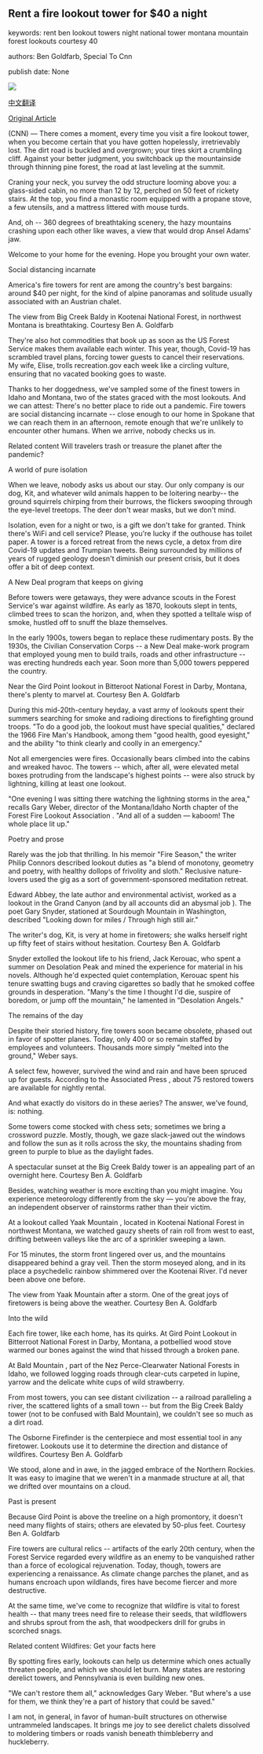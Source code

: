 ## Rent a fire lookout tower for $40 a night

keywords: rent ben lookout towers night national tower montana mountain forest lookouts courtesy 40

authors: Ben Goldfarb, Special To Cnn

publish date: None

![](https://cdn.cnn.com/cnnnext/dam/assets/200903135751-07-fire-lookout-towers-covid-19-super-tease.jpg)

[中文翻译](Rent%20a%20fire%20lookout%20tower%20for%20%2440%20a%20night_zh.md)

[Original Article](https://edition.cnn.com/travel/article/rent-fire-lookout-towers-covid-19/index.html)

(CNN) — There comes a moment, every time you visit a fire lookout tower, when you become certain that you have gotten hopelessly, irretrievably lost. The dirt road is buckled and overgrown; your tires skirt a crumbling cliff. Against your better judgment, you switchback up the mountainside through thinning pine forest, the road at last leveling at the summit.

Craning your neck, you survey the odd structure looming above you: a glass-sided cabin, no more than 12 by 12, perched on 50 feet of rickety stairs. At the top, you find a monastic room equipped with a propane stove, a few utensils, and a mattress littered with mouse turds.

And, oh -- 360 degrees of breathtaking scenery, the hazy mountains crashing upon each other like waves, a view that would drop Ansel Adams' jaw.

Welcome to your home for the evening. Hope you brought your own water.

Social distancing incarnate

America's fire towers for rent are among the country's best bargains: around $40 per night, for the kind of alpine panoramas and solitude usually associated with an Austrian chalet.

The view from Big Creek Baldy in Kootenai National Forest, in northwest Montana is breathtaking. Courtesy Ben A. Goldfarb

They're also hot commodities that book up as soon as the US Forest Service makes them available each winter. This year, though, Covid-19 has scrambled travel plans, forcing tower guests to cancel their reservations. My wife, Elise, trolls recreation.gov each week like a circling vulture, ensuring that no vacated booking goes to waste.

Thanks to her doggedness, we've sampled some of the finest towers in Idaho and Montana, two of the states graced with the most lookouts. And we can attest: There's no better place to ride out a pandemic. Fire towers are social distancing incarnate -- close enough to our home in Spokane that we can reach them in an afternoon, remote enough that we're unlikely to encounter other humans. When we arrive, nobody checks us in.

Related content Will travelers trash or treasure the planet after the pandemic?

A world of pure isolation

When we leave, nobody asks us about our stay. Our only company is our dog, Kit, and whatever wild animals happen to be loitering nearby-- the ground squirrels chirping from their burrows, the flickers swooping through the eye-level treetops. The deer don't wear masks, but we don't mind.

Isolation, even for a night or two, is a gift we don't take for granted. Think there's WiFi and cell service? Please, you're lucky if the outhouse has toilet paper. A tower is a forced retreat from the news cycle, a detox from dire Covid-19 updates and Trumpian tweets. Being surrounded by millions of years of rugged geology doesn't diminish our present crisis, but it does offer a bit of deep context.

A New Deal program that keeps on giving

Before towers were getaways, they were advance scouts in the Forest Service's war against wildfire. As early as 1870, lookouts slept in tents, climbed trees to scan the horizon, and, when they spotted a telltale wisp of smoke, hustled off to snuff the blaze themselves.

In the early 1900s, towers began to replace these rudimentary posts. By the 1930s, the Civilian Conservation Corps -- a New Deal make-work program that employed young men to build trails, roads and other infrastructure -- was erecting hundreds each year. Soon more than 5,000 towers peppered the country.

Near the Gird Point lookout in Bitteroot National Forest in Darby, Montana, there's plenty to marvel at. Courtesy Ben A. Goldfarb

During this mid-20th-century heyday, a vast army of lookouts spent their summers searching for smoke and radioing directions to firefighting ground troops. "To do a good job, the lookout must have special qualities," declared the 1966 Fire Man's Handbook, among them "good health, good eyesight," and the ability "to think clearly and coolly in an emergency."

Not all emergencies were fires. Occasionally bears climbed into the cabins and wreaked havoc. The towers -- which, after all, were elevated metal boxes protruding from the landscape's highest points -- were also struck by lightning, killing at least one lookout.

"One evening I was sitting there watching the lightning storms in the area," recalls Gary Weber, director of the Montana/Idaho North chapter of the Forest Fire Lookout Association . "And all of a sudden — kaboom\! The whole place lit up."

Poetry and prose

Rarely was the job that thrilling. In his memoir "Fire Season," the writer Philip Connors described lookout duties as "a blend of monotony, geometry and poetry, with healthy dollops of frivolity and sloth." Reclusive nature-lovers used the gig as a sort of government-sponsored meditation retreat.

Edward Abbey, the late author and environmental activist, worked as a lookout in the Grand Canyon (and by all accounts did an abysmal job ). The poet Gary Snyder, stationed at Sourdough Mountain in Washington, described "Looking down for miles / Through high still air."

The writer's dog, Kit, is very at home in firetowers; she walks herself right up fifty feet of stairs without hesitation. Courtesy Ben A. Goldfarb

Snyder extolled the lookout life to his friend, Jack Kerouac, who spent a summer on Desolation Peak and mined the experience for material in his novels. Although he'd expected quiet contemplation, Kerouac spent his tenure swatting bugs and craving cigarettes so badly that he smoked coffee grounds in desperation. "Many's the time I thought I'd die, suspire of boredom, or jump off the mountain," he lamented in "Desolation Angels."

The remains of the day

Despite their storied history, fire towers soon became obsolete, phased out in favor of spotter planes. Today, only 400 or so remain staffed by employees and volunteers. Thousands more simply "melted into the ground," Weber says.

A select few, however, survived the wind and rain and have been spruced up for guests. According to the Associated Press , about 75 restored towers are available for nightly rental.

And what exactly do visitors do in these aeries? The answer, we've found, is: nothing.

Some towers come stocked with chess sets; sometimes we bring a crossword puzzle. Mostly, though, we gaze slack-jawed out the windows and follow the sun as it rolls across the sky, the mountains shading from green to purple to blue as the daylight fades.

A spectacular sunset at the Big Creek Baldy tower is an appealing part of an overnight here. Courtesy Ben A. Goldfarb

Besides, watching weather is more exciting than you might imagine. You experience meteorology differently from the sky — you're above the fray, an independent observer of rainstorms rather than their victim.

At a lookout called Yaak Mountain , located in Kootenai National Forest in northwest Montana, we watched gauzy sheets of rain roll from west to east, drifting between valleys like the arc of a sprinkler sweeping a lawn.

For 15 minutes, the storm front lingered over us, and the mountains disappeared behind a gray veil. Then the storm moseyed along, and in its place a psychedelic rainbow shimmered over the Kootenai River. I'd never been above one before.

The view from Yaak Mountain after a storm. One of the great joys of firetowers is being above the weather. Courtesy Ben A. Goldfarb

Into the wild

Each fire tower, like each home, has its quirks. At Gird Point Lookout in Bitterroot National Forest in Darby, Montana, a potbellied wood stove warmed our bones against the wind that hissed through a broken pane.

At Bald Mountain , part of the Nez Perce-Clearwater National Forests in Idaho, we followed logging roads through clear-cuts carpeted in lupine, yarrow and the delicate white cups of wild strawberry.

From most towers, you can see distant civilization -- a railroad paralleling a river, the scattered lights of a small town -- but from the Big Creek Baldy tower (not to be confused with Bald Mountain), we couldn't see so much as a dirt road.

The Osborne Firefinder is the centerpiece and most essential tool in any firetower. Lookouts use it to determine the direction and distance of wildfires. Courtesy Ben A. Goldfarb

We stood, alone and in awe, in the jagged embrace of the Northern Rockies. It was easy to imagine that we weren't in a manmade structure at all, that we drifted over mountains on a cloud.

Past is present

Because Gird Point is above the treeline on a high promontory, it doesn't need many flights of stairs; others are elevated by 50-plus feet. Courtesy Ben A. Goldfarb

Fire towers are cultural relics -- artifacts of the early 20th century, when the Forest Service regarded every wildfire as an enemy to be vanquished rather than a force of ecological rejuvenation. Today, though, towers are experiencing a renaissance. As climate change parches the planet, and as humans encroach upon wildlands, fires have become fiercer and more destructive.

At the same time, we've come to recognize that wildfire is vital to forest health -- that many trees need fire to release their seeds, that wildflowers and shrubs sprout from the ash, that woodpeckers drill for grubs in scorched snags.

Related content Wildfires: Get your facts here

By spotting fires early, lookouts can help us determine which ones actually threaten people, and which we should let burn. Many states are restoring derelict towers, and Pennsylvania is even building new ones.

"We can't restore them all," acknowledges Gary Weber. "But where's a use for them, we think they're a part of history that could be saved."

I am not, in general, in favor of human-built structures on otherwise untrammeled landscapes. It brings me joy to see derelict chalets dissolved to moldering timbers or roads vanish beneath thimbleberry and huckleberry.